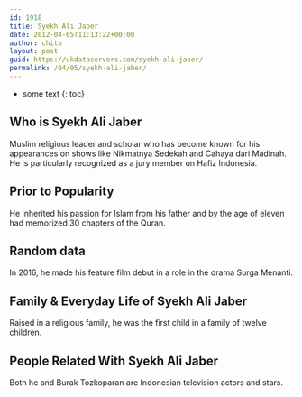 ```yaml
---
id: 1918
title: Syekh Ali Jaber
date: 2012-04-05T11:13:22+00:00
author: chito
layout: post
guid: https://ukdataservers.com/syekh-ali-jaber/
permalink: /04/05/syekh-ali-jaber/
---
```


* some text
{: toc}
          
          
## Who is  Syekh Ali Jaber
                  
                  
                  
Muslim religious leader and scholar who has become known for his appearances on shows like Nikmatnya Sedekah and Cahaya dari Madinah. He is particularly recognized as a jury member on Hafiz Indonesia.
                  
                
                
                
## Prior to Popularity 
                  
                  
                  
He inherited his passion for Islam from his father and by the age of eleven had memorized 30 chapters of the Quran.
                  
                
                
                
## Random data 
                  
                  
                  
In 2016, he made his feature film debut in a role in the drama Surga Menanti.
                  
                
                
                
## Family & Everyday Life of Syekh Ali Jaber
                  
                  
                  
Raised in a religious family, he was the first child in a family of twelve children.
                  
                
                
                
## People Related With  Syekh Ali Jaber
                  
                  
                  
Both he and Burak Tozkoparan are Indonesian television actors and stars.
                  
                
              
            
          
          
          
    
    
  
